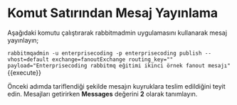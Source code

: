 # Komut Satırından Mesaj Yayınlama

Aşağıdaki komutu çalıştırarak rabbitmadmin uygulamasını kullanarak mesaj yayınlayın;

`rabbitmqadmin -u enterprisecoding -p enterprisecoding publish --vhost=default exchange=fanoutExchange routing_key="" payload="Enterprisecoding rabbitmq eğitimi ikinci örnek fanout mesajı"`{{execute}}

Önceki adımda tariflendiği şekilde mesajın kuyruklara teslim edildiğini teyit edin. Mesajları getirirken **Messages** değerini **2** olarak tanımlayın.